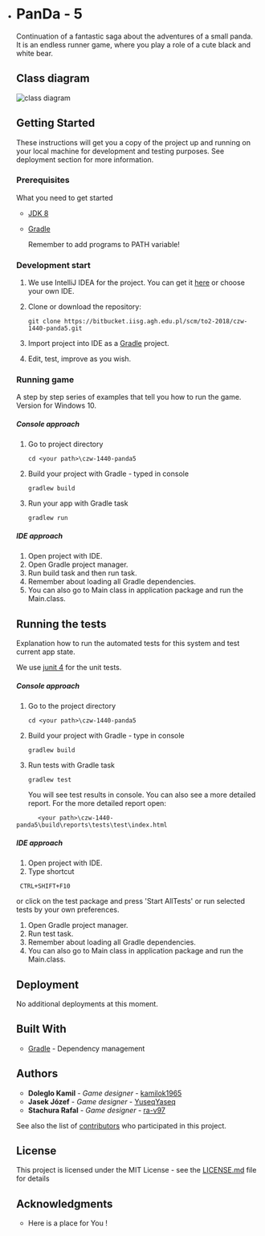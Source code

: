 * # PanDa - 5 

  Continuation of a fantastic saga about the adventures of a small panda.
  It is an endless runner game, where you play a role of a cute black and white bear.

  ## Class diagram

  ![class diagram](classDiagram_v1.jpg)

  ## Getting Started

  These instructions will get you a copy of the project up and running on your local machine for development and testing purposes. See deployment section for more information.

  ### Prerequisites

  What you need to get started 

  - [JDK 8](https://www.oracle.com/technetwork/java/javase/downloads/jdk8-downloads-2133151.html)

  - [Gradle](https://gradle.org/)

    Remember to add programs to PATH variable!

  ### Development start

  1. We use IntelliJ IDEA for the project. You can get it [here](https://www.jetbrains.com/idea/) or choose your own IDE.

  2. Clone or download the repository:

     ```
     git clone https://bitbucket.iisg.agh.edu.pl/scm/to2-2018/czw-1440-panda5.git
     ```

  3. Import project into IDE as a [Gradle](https://gradle.org/) project.

  4. Edit, test, improve as you wish.

  ### Running game

  A step by step series of examples that tell you how to run the game.
  Version for Windows 10.

  ##### Console approach

  1. Go to project directory

     ```
     cd <your path>\czw-1440-panda5
     ```

  2. Build your project with Gradle - typed in console

     ```
     gradlew build
     ```

  3. Run your app with Gradle task

     ```
     gradlew run
     ```

  ##### IDE approach

  1. Open project with IDE.
  2. Open Gradle project manager.
  3. Run build task and then run task.
  4. Remember about loading all Gradle dependencies.
  5. You can also go to Main class in application package and run the Main.class.

  ## Running the tests

  Explanation how to run the automated tests for this system and test current app state.

  We use [junit 4](https://junit.org/junit4/) for the unit tests.

  ##### Console approach

  1. Go to the project directory

     ```
     cd <your path>\czw-1440-panda5
     ```

  2. Build your project with Gradle - type in console

     ```
     gradlew build
     ```

  3. Run tests with Gradle task

     ```
     gradlew test
     ```

     You will see test results in console. You can also see a more detailed report.
     For the more detailed report open:

  ```
        <your path>\czw-1440-panda5\build\reports\tests\test\index.html
  ```

  ##### IDE approach

  1. Open project with IDE.
  2. Type shortcut

  ```
   CTRL+SHIFT+F10
  ```

   or click on the test package and press 'Start AllTests'
   or run selected tests by your own preferences.

  1. Open Gradle project manager.
  2. Run test task.
  3. Remember about loading all Gradle dependencies.
  4. You can also go to Main class in application package and run the Main.class.

  ## Deployment

  No additional deployments at this moment.

  ## Built With

  - [Gradle](https://gradle.org/) - Dependency management

  ## Authors

  - **Doleglo Kamil** - *Game designer* - [kamilok1965](https://github.com/kamilok1965)
  - **Jasek Józef** - *Game designer* - [YuseqYaseq](https://github.com/YuseqYaseq)
  - **Stachura Rafal** - *Game designer* - [ra-v97](https://github.com/ra-v97)

  See also the list of [contributors](https://bitbucket.iisg.agh.edu.pl/projects/TO2-2018/repos/czw-1440-panda5/graphs/contributors) who participated in this project.

  ## License

  This project is licensed under the MIT License - see the [LICENSE.md](LICENSE.md) file for details

  ## Acknowledgments

  - Here is a place for You !